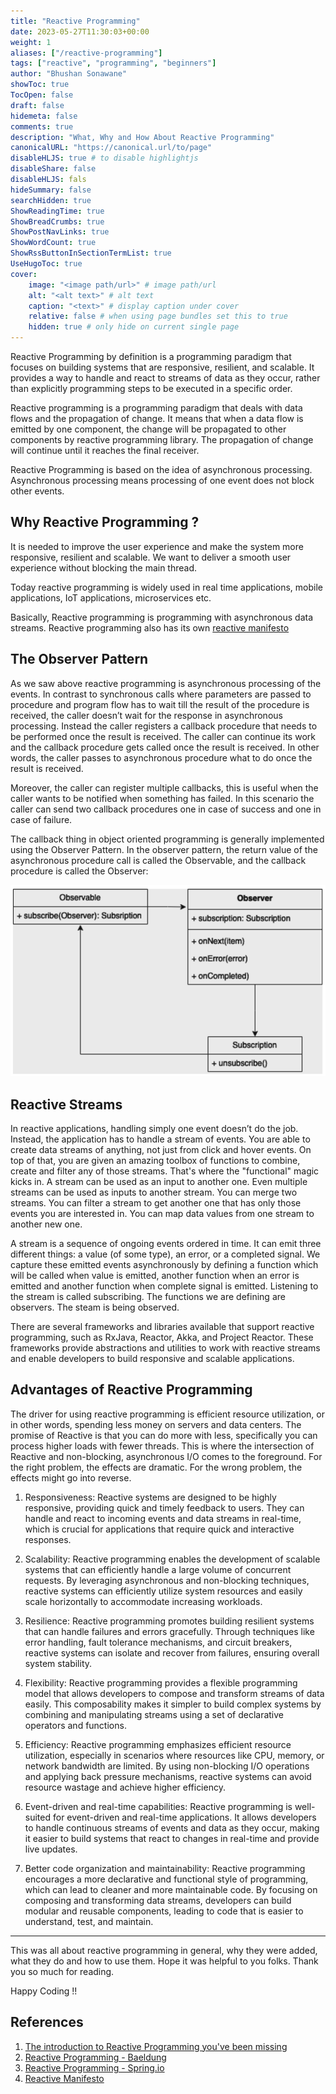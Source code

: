 ```yaml
---
title: "Reactive Programming"
date: 2023-05-27T11:30:03+00:00
weight: 1
aliases: ["/reactive-programming"]
tags: ["reactive", "programming", "beginners"]
author: "Bhushan Sonawane"
showToc: true
TocOpen: false
draft: false
hidemeta: false
comments: true
description: "What, Why and How About Reactive Programming"
canonicalURL: "https://canonical.url/to/page"
disableHLJS: true # to disable highlightjs
disableShare: false
disableHLJS: fals
hideSummary: false
searchHidden: true
ShowReadingTime: true
ShowBreadCrumbs: true
ShowPostNavLinks: true
ShowWordCount: true
ShowRssButtonInSectionTermList: true
UseHugoToc: true
cover:
    image: "<image path/url>" # image path/url
    alt: "<alt text>" # alt text
    caption: "<text>" # display caption under cover
    relative: false # when using page bundles set this to true
    hidden: true # only hide on current single page
---
```


Reactive Programming by definition is a programming paradigm that focuses on building systems that are responsive, resilient, and scalable. It provides a way to handle and react to streams of data as they occur, rather than explicitly programming steps to be executed in a specific order.

Reactive programming is a programming paradigm that deals with data flows and the propagation of change. It means that when a data flow is emitted by one component, the change will be propagated to other components by reactive programming library. The propagation of change will continue until it reaches the final receiver.

Reactive Programming is based on the idea of asynchronous processing. Asynchronous processing means processing of one event does not block other events.

## Why Reactive Programming ? 

It is needed to improve the user experience and make the system more responsive, resilient and scalable. We want to deliver a smooth user experience without blocking the main thread. 

Today reactive programming is widely used in real time applications, mobile applications, IoT applications, microservices etc. 

Basically, Reactive programming is programming with asynchronous data streams. Reactive programming also has its own [reactive manifesto](https://www.reactivemanifesto.org/)

## The Observer Pattern 

As we saw above reactive programming is asynchronous processing of the events. In contrast to synchronous calls where parameters are passed to procedure and program flow has to wait till the result of the procedure is received, the caller doesn’t wait for the response in asynchronous processing. Instead the caller registers a callback procedure that needs to be performed once the result is received. The caller can continue its work and the callback procedure gets called once the result is received. In other words, the caller passes to asynchronous procedure what to do once the result is received. 

Moreover, the caller can register multiple callbacks, this is useful when the caller wants to be notified when something has failed. In this scenario the caller can send two callback procedures one in case of success and one in case of failure. 

The callback thing in object oriented programming is generally implemented using the Observer Pattern. In the observer pattern, the return value of the asynchronous procedure call is called the Observable, and the callback procedure is called the Observer:

![Observer Pattern](/images/ObserverPattern.png)

## Reactive Streams

In reactive applications, handling simply one event doesn’t do the job. Instead, the application has to handle a stream of events. You are able to create data streams of anything, not just from click and hover events. On top of that, you are given an amazing toolbox of functions to combine, create and filter any of those streams. That's where the "functional" magic kicks in. A stream can be used as an input to another one. Even multiple streams can be used as inputs to another stream. You can merge two streams. You can filter a stream to get another one that has only those events you are interested in. You can map data values from one stream to another new one.

A stream is a sequence of ongoing events ordered in time. It can emit three different things: a value (of some type), an error, or a completed signal. We capture these emitted events asynchronously by defining a function which will be called when value is emitted, another function when an error is emitted and another function when complete signal is emitted. Listening to the stream is called subscribing. The functions we are defining are observers. The steam is being observed. 

There are several frameworks and libraries available that support reactive programming, such as RxJava, Reactor, Akka, and Project Reactor. These frameworks provide abstractions and utilities to work with reactive streams and enable developers to build responsive and scalable applications.

## Advantages of Reactive Programming

The driver for using reactive programming is efficient resource utilization, or in other words, spending less money on servers and data centers. The promise of Reactive is that you can do more with less, specifically you can process higher loads with fewer threads. This is where the intersection of Reactive and non-blocking, asynchronous I/O comes to the foreground. For the right problem, the effects are dramatic. For the wrong problem, the effects might go into reverse.

1. Responsiveness: Reactive systems are designed to be highly responsive, providing quick and timely feedback to users. They can handle and react to incoming events and data streams in real-time, which is crucial for applications that require quick and interactive responses.

2. Scalability: Reactive programming enables the development of scalable systems that can efficiently handle a large volume of concurrent requests. By leveraging asynchronous and non-blocking techniques, reactive systems can efficiently utilize system resources and easily scale horizontally to accommodate increasing workloads.

3. Resilience: Reactive programming promotes building resilient systems that can handle failures and errors gracefully. Through techniques like error handling, fault tolerance mechanisms, and circuit breakers, reactive systems can isolate and recover from failures, ensuring overall system stability.

4. Flexibility: Reactive programming provides a flexible programming model that allows developers to compose and transform streams of data easily. This composability makes it simpler to build complex systems by combining and manipulating streams using a set of declarative operators and functions.

5. Efficiency: Reactive programming emphasizes efficient resource utilization, especially in scenarios where resources like CPU, memory, or network bandwidth are limited. By using non-blocking I/O operations and applying back pressure mechanisms, reactive systems can avoid resource wastage and achieve higher efficiency.

6. Event-driven and real-time capabilities: Reactive programming is well-suited for event-driven and real-time applications. It allows developers to handle continuous streams of events and data as they occur, making it easier to build systems that react to changes in real-time and provide live updates.

7. Better code organization and maintainability: Reactive programming encourages a more declarative and functional style of programming, which can lead to cleaner and more maintainable code. By focusing on composing and transforming data streams, developers can build modular and reusable components, leading to code that is easier to understand, test, and maintain.

***

This was all about reactive programming in general, why they were added, what they do and how to use them. Hope it was helpful to you folks. Thank you so much for reading. 

Happy Coding !!


## References
 
1. [The introduction to Reactive Programming you've been missing](http://andre.staltz.com/)
2. [Reactive Programming - Baeldung](https://www.baeldung.com/cs/reactive-programming)
3. [Reactive Programming - Spring.io](https://spring.io/blog/2016/06/07/notes-on-reactive-programming-part-i-the-reactive-landscape)
4. [Reactive Manifesto](https://www.reactivemanifesto.org/)
